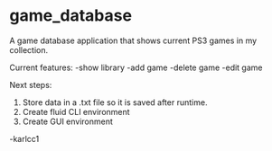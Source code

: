 # game_database

A game database application that shows current PS3 games in my collection.

Current features:
  -show library
  -add game
  -delete game
  -edit game

Next steps:
  1. Store data in a .txt file so it is saved after runtime.
  2. Create fluid CLI environment
  3. Create GUI environment

-karlcc1
